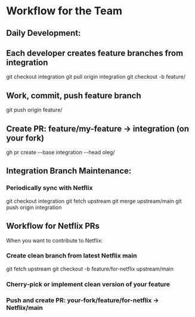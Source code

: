 # Workflow for the Team

  ## Daily Development:

  ## Each developer creates feature branches from integration
  git checkout integration
  git pull origin integration
  git checkout -b feature/<feature branch>

  ## Work, commit, push feature branch
  git push origin feature/<feature branch>

  ## Create PR: feature/my-feature → integration (on your fork)
  gh pr create --base integration --head oleg/<feature branch>
  ## Integration Branch Maintenance:

  ### Periodically sync with Netflix 
  git checkout integration
  git fetch upstream
  git merge upstream/main
  git push origin integration

  ## Workflow for Netflix PRs

  When you want to contribute to Netflix:
  ### Create clean branch from latest Netflix main
  git fetch upstream
  git checkout -b feature/for-netflix upstream/main

  ### Cherry-pick or implement clean version of your feature
  ### Push and create PR: your-fork/feature/for-netflix → Netflix/main